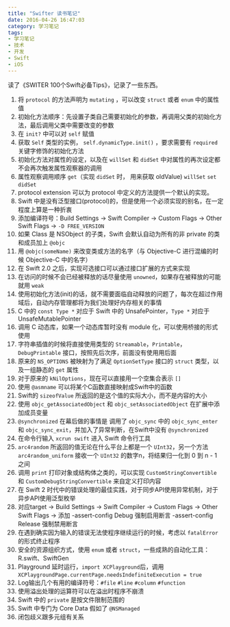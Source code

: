 ```yaml
---
title: "Swifter 读书笔记"
date: 2016-04-26 16:47:03
category: 学习笔记
tags:
- 学习笔记
- 技术
- 开发
- Swift
- iOS
---
```

读了《SWITER 100个Swift必备Tips》，记录了一些东西。



1. 将 `protocol` 的方法声明为 `mutating` ，可以改变 `struct` 或者 `enum` 中的属性值
2. 初始化方法顺序：先设置子类自己需要初始化的参数，再调用父类的初始化方法，最后调用父类中需要改变的参数
3. 在 `init?` 中可以对 `self` 赋值
4. 获取 `Self` 类型的实例， `self.dynamicType.init()` ，要求需要有 `required` 关键字修饰的初始化方法
5. 初始化方法对属性的设定，以及在 `willSet` 和 `didSet` 中对属性的再次设定都不会再次触发属性观察器的调用
6. 属性观察调用顺序 `get`（实现 `didSet` 时， 用来获取 oldValue) `willSet` `set` `didSet`
7. protocol extension 可以为 protocol 中定义的方法提供一个默认的实现。
8. Swift 中是没有泛型接口(protocol)的，但是使用一个必须实现的别名，在一定程度上算是一种折衷
9. 添加编译符号：Build Settings -> Swift Compiler -> Custom Flags -> Other Swift Flags -> `-D FREE_VERSION`
10. 如果 Class 是 NSObject 的子类，Swift 会默认自动为所有的非 private 的类和成员加上 `@objc`
11. 用 `@objc(someName)` 来改变类或方法的名字（与 Objective-C 进行混编的时候 Objective-C 中的名字）
12. 在 Swift 2.0 之后，实现可选接口可以通过接口扩展的方式来实现
13. 在访问的时候不会已经被释放的话尽量使用 `unowned`，如果存在被释放的可能就用 `weak`
14. 使用初始化方法(init)的话，就不需要面临自动释放的问题了，每次在超过作用域后，自动内存管理都将为我们处理好内存相关的事情
15. C 中的 `const Type *` 对应于 Swift 中的 UnsafePointer，`Type *` 对应于 UnsafeMutablePointer
15. 调用 C 动态库，如果一个动态库暂时没有 module 化，可以使用桥接的形式使用
16. 字符串插值的时候将直接使用类型的 `Streamable`，`Printable`，`DebugPrintable` 接口，按照先后次序，前面没有使用用后面
17. 原来的 `NS_OPTIONS` 被映射为了满足 `OptionSetType` 接口的 `struct` 类型，以及一组静态的 `get` 属性
18. 对于原来的 `kNilOptions`，现在可以直接用一个空集合表示 `[]`
19. 使用 `@asmname` 可以将某个C函数直接映射成Swift中的函数
20. Swift的 `sizeofValue` 所返回的是这个值的实际大小，而不是内容的大小
21. 使用 `objc_getAssociatedObject` 和 `objc_setAssociatedObject` 在扩展中添加成员变量
22. `@synchronized` 在幕后做的事情是 调用了 `objc_sync` 中的 `objc_sync_enter` 和 `objc_sync_exit`，并加入了异常判断，在Swift中没有 `@synchronized`
23. 在命令行输入 `xcrun swift` 进入 Swift 命令行工具
24. `arc4random` 所返回的值无论在什么平台上都是一个 `UInt32`，另一个方法 `arc4random_uniform` 接收一个 `UInt32` 的数字n，将结果归一化到 0 到 n - 1 之间
25. 调用 `print` 打印对象或结构体之类的，可以实现 `CustomStringConvertible` 和 `CustomDebugStringConvertible` 来自定义打印内容
26. 在 Swift 2 时代中的错误处理的最佳实践，对于同步API使用异常机制，对于异步API使用泛型枚举
27. 对应target -> Build Settings -> Swift Compiler -> Custom Flags -> Other Swift Flags -> 添加 -assert-config Debug 强制启用断言 -assert-config Release 强制禁用断言
28. 在遇到确实因为输入的错误无法使程序继续运行的时候，考虑以 `fatalError` 的形式终止程序
29. 安全的资源组织方式，使用 `enum` 或者 `struct`，一些成熟的自动化工具：R.swift、SwiftGen
30. Playground 延时运行，`import XCPlayground`后，调用`XCPlaygroundPage.currentPage.needsIndefiniteExecution = true`
31. Log输出几个有用的编译符号：`#file` `#line` `#column` `#function`
32. 使用溢出处理的运算符可以在溢出时程序不崩溃
33. Swift 中的 `private` 是按文件限制范围的
34. Swift 中专门为 Core Data 假如了 `@NSManaged`
35. 闭包歧义跟多元组有关系